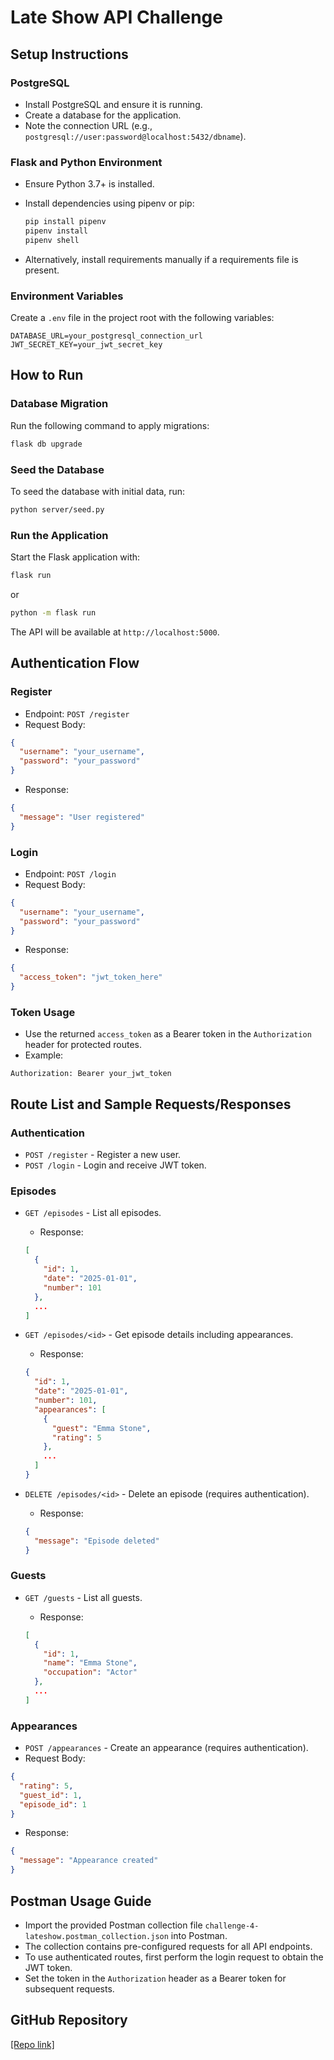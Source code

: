 # Late Show API Challenge

## Setup Instructions

### PostgreSQL

- Install PostgreSQL and ensure it is running.
- Create a database for the application.
- Note the connection URL (e.g., `postgresql://user:password@localhost:5432/dbname`).

### Flask and Python Environment

- Ensure Python 3.7+ is installed.
- Install dependencies using pipenv or pip:

  ```bash
  pip install pipenv
  pipenv install
  pipenv shell
  ```

- Alternatively, install requirements manually if a requirements file is present.

### Environment Variables

Create a `.env` file in the project root with the following variables:

```
DATABASE_URL=your_postgresql_connection_url
JWT_SECRET_KEY=your_jwt_secret_key
```

## How to Run

### Database Migration

Run the following command to apply migrations:

```bash
flask db upgrade
```

### Seed the Database

To seed the database with initial data, run:

```bash
python server/seed.py
```

### Run the Application

Start the Flask application with:

```bash
flask run

```

or

```bash
python -m flask run
```

The API will be available at `http://localhost:5000`.

## Authentication Flow

### Register

- Endpoint: `POST /register`
- Request Body:

```json
{
  "username": "your_username",
  "password": "your_password"
}

```

- Response:

```json
{
  "message": "User registered"
}
```

### Login

- Endpoint: `POST /login`
- Request Body:

```json
{
  "username": "your_username",
  "password": "your_password"
}
```

- Response:

```json
{
  "access_token": "jwt_token_here"
}
```

### Token Usage

- Use the returned `access_token` as a Bearer token in the `Authorization` header for protected routes.
- Example:

```
Authorization: Bearer your_jwt_token
```

## Route List and Sample Requests/Responses

### Authentication

- `POST /register` - Register a new user.
- `POST /login` - Login and receive JWT token.

### Episodes

- `GET /episodes` - List all episodes.
  - Response:

  ```json
  [
    {
      "id": 1,
      "date": "2025-01-01",
      "number": 101
    },
    ...
  ]
  ```

- `GET /episodes/<id>` - Get episode details including appearances.
  - Response:

  ```json
  {
    "id": 1,
    "date": "2025-01-01",
    "number": 101,
    "appearances": [
      {
        "guest": "Emma Stone",
        "rating": 5
      },
      ...
    ]
  }
  ```

- `DELETE /episodes/<id>` - Delete an episode (requires authentication).
  - Response:

  ```json
  {
    "message": "Episode deleted"
  }
  ```

### Guests

- `GET /guests` - List all guests.
  - Response:

  ```json
  [
    {
      "id": 1,
      "name": "Emma Stone",
      "occupation": "Actor"
    },
    ...
  ]
  ```

### Appearances

- `POST /appearances` - Create an appearance (requires authentication).
- Request Body:

```json
{
  "rating": 5,
  "guest_id": 1,
  "episode_id": 1
}
```

- Response:

```json
{
  "message": "Appearance created"
}
```

## Postman Usage Guide

- Import the provided Postman collection file `challenge-4-lateshow.postman_collection.json` into Postman.
- The collection contains pre-configured requests for all API endpoints.
- To use authenticated routes, first perform the login request to obtain the JWT token.
- Set the token in the `Authorization` header as a Bearer token for subsequent requests.

## GitHub Repository

[[Repo link]](https://github.com/muthonii-pauline/late-show-api-challenge)
